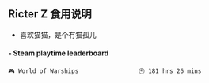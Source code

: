 ## Ricter Z 食用说明
- 喜欢猫猫，是个冇猫孤儿

<!-- steam-box start -->
#### - Steam playtime leaderboard
```text
🎮 World of Warships                 🕘 181 hrs 26 mins
```
<!-- Powered by https://github.com/YouEclipse/steam-box . -->
<!-- steam-box end -->
